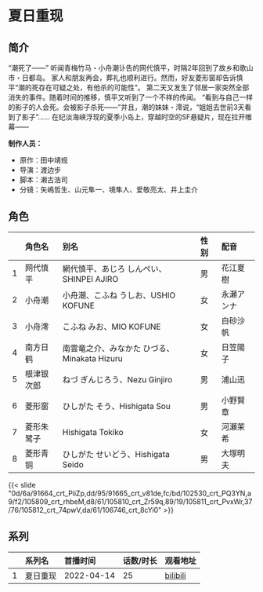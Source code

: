 # 夏日重现


## 简介

“潮死了——”
听闻青梅竹马・小舟潮讣告的网代慎平，时隔2年回到了故乡和歌山市・日都岛。
家人和朋友再会，葬礼也顺利进行。然而，好友菱形窗却告诉慎平“潮的死存在可疑之处，有他杀的可能性”。
第二天又发生了邻居一家突然全部消失的事件。随着时间的推移，慎平又听到了一个不祥的传闻。
“看到与自己一样的影子的人会死。会被影子杀死——”并且，潮的妹妹・澪说，“姐姐去世前3天看到了影子”……
在纪淡海峡浮现的夏季小岛上，穿越时空的SF悬疑片，现在拉开帷幕——

**制作人员：**
- 原作：田中靖规
- 导演：渡边步
- 脚本：濑古浩司
- 分镜：矢嶋哲生、山元隼一、境隼人、爱敬亮太、井上圭介

## 角色

|     |   角色名   |   别名  | 性别 |  配音  |
|:--- |:------  |:----      |:---  |:--   |
| 1 | 网代慎平 | 網代慎平、あじろ しんぺい、SHINPEI AJIRO | 男 | 花江夏樹 |
| 2 | 小舟潮 | 小舟潮、こふね うしお、USHIO KOFUNE | 女 | 永瀬アンナ |
| 3 | 小舟澪 | こふね みお、MIO KOFUNE | 女 | 白砂沙帆 |
| 4 | 南方日鹤 | 南雲竜之介、みなかた ひづる、Minakata Hizuru | 女 | 日笠陽子 |
| 5 | 根津银次郎 | ねづ ぎんじろう、Nezu Ginjiro | 男 | 浦山迅 |
| 6 | 菱形窗 | ひしがた そう、Hishigata Sou | 男 | 小野賢章 |
| 7 | 菱形朱鹭子 | Hishigata Tokiko | 女 | 河瀬茉希 |
| 8 | 菱形青铜 | ひしがた せいどう、Hishigata Seido | 男 | 大塚明夫 |

{{< slide "0d/6a/91664_crt_PiiZp,dd/95/91665_crt_v81de,fc/bd/102530_crt_PQ3YN,a9/f2/105809_crt_rhbeM,d8/61/105810_crt_Zr59q,89/19/105811_crt_PvxWr,37/76/105812_crt_74pwV,da/61/106746_crt_8cYi0" >}}

## 系列

|     |   系列名   |   首播时间  | 话数/时长  | 观看地址 |
|:---  |:------    |:----      |:---       |:---  |
| 1 | 夏日重现 | 2022-04-14 | 25 | [bilibili](https://www.bilibili.com/bangumi/play/ss41417)  |

<!--

## MAD

{{< media auto="mad/summer_time_rendering" >}}

-->



